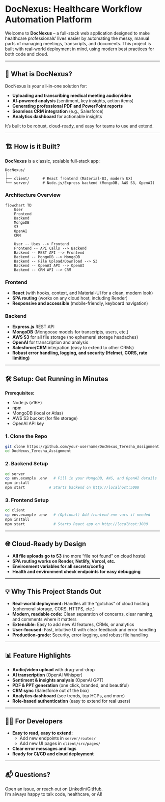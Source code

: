 # DocNexus: Healthcare Workflow Automation Platform

Welcome to **DocNexus** – a full-stack web application designed to make healthcare professionals’ lives easier by automating the messy, manual parts of managing meetings, transcripts, and documents. This project is built with real-world deployment in mind, using modern best practices for both code and cloud.

---

## 🚀 What is DocNexus?

DocNexus is your all-in-one solution for:
- **Uploading and transcribing medical meeting audio/video**
- **AI-powered analysis** (sentiment, key insights, action items)
- **Generating professional PDF and PowerPoint reports**
- **Seamless CRM integration** (e.g., Salesforce)
- **Analytics dashboard** for actionable insights

It’s built to be robust, cloud-ready, and easy for teams to use and extend.

---

## 🏗️ How is it Built?

**DocNexus** is a classic, scalable full-stack app:

```
DocNexus/
│
├── client/      # React frontend (Material-UI, modern UX)
└── server/      # Node.js/Express backend (MongoDB, AWS S3, OpenAI)
```

### **Architecture Overview**

```mermaid
flowchart TD
    User
    Frontend
    Backend
    MongoDB
    S3
    OpenAI
    CRM

    User -- Uses --> Frontend
    Frontend -- API Calls --> Backend
    Backend -- REST API --> Frontend
    Backend -- MongoDB --> MongoDB
    Backend -- File Upload/Download --> S3
    Backend -- OpenAI API --> OpenAI
    Backend -- CRM API --> CRM
```

### **Frontend**
- **React** (with hooks, context, and Material-UI for a clean, modern look)
- **SPA routing** (works on any cloud host, including Render)
- **Responsive and accessible** (mobile-friendly, keyboard navigation)

### **Backend**
- **Express.js** REST API
- **MongoDB** (Mongoose models for transcripts, users, etc.)
- **AWS S3** for all file storage (no ephemeral storage headaches)
- **OpenAI** for transcription and analysis
- **Salesforce/CRM** integration (easy to extend to other CRMs)
- **Robust error handling, logging, and security (Helmet, CORS, rate limiting)**

---

## 🛠️ Setup: Get Running in Minutes

**Prerequisites:**  
- Node.js (v16+)
- npm
- MongoDB (local or Atlas)
- AWS S3 bucket (for file storage)
- OpenAI API key

### **1. Clone the Repo**
```bash
git clone https://github.com/your-username/DocNexus_Teresha_Assignment.git
cd DocNexus_Teresha_Assignment
```

### **2. Backend Setup**
```bash
cd server
cp env.example .env   # Fill in your MongoDB, AWS, and OpenAI details
npm install
npm start           # Starts backend on http://localhost:5000
```

### **3. Frontend Setup**
```bash
cd client
cp env.example .env   # (Optional) Add frontend env vars if needed
npm install
npm start             # Starts React app on http://localhost:3000
```

---

## 🌐 **Cloud-Ready by Design**

- **All file uploads go to S3** (no more “file not found” on cloud hosts)
- **SPA routing works on Render, Netlify, Vercel, etc.**
- **Environment variables for all secrets/config**
- **Health and environment check endpoints for easy debugging**

---

## 💡 **Why This Project Stands Out**

- **Real-world deployment:** Handles all the “gotchas” of cloud hosting (ephemeral storage, CORS, HTTPS, etc.)
- **Modern, readable code:** Clean separation of concerns, clear naming, and comments where it matters
- **Extensible:** Easy to add new AI features, CRMs, or analytics
- **User-focused:** Fast, intuitive UI with clear feedback and error handling
- **Production-grade:** Security, error logging, and robust file handling

---

## 📊 **Feature Highlights**

- **Audio/video upload** with drag-and-drop
- **AI transcription** (OpenAI Whisper)
- **Sentiment & insights analysis** (OpenAI GPT)
- **PDF & PPT generation** (one click, branded, and beautiful)
- **CRM sync** (Salesforce out of the box)
- **Analytics dashboard** (see trends, top HCPs, and more)
- **Role-based authentication** (easy to extend for real users)

---

## 🧑‍💻 **For Developers**

- **Easy to read, easy to extend:**  
  - Add new endpoints in `server/routes/`
  - Add new UI pages in `client/src/pages/`
- **Clear error messages and logs**
- **Ready for CI/CD and cloud deployment**

---

## 📬 **Questions?**

Open an issue, or reach out on LinkedIn/GitHub.  
I’m always happy to talk code, healthcare, or AI!

